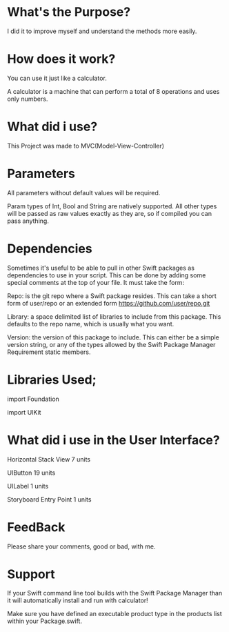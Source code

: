 
# What's the Purpose?

I did it to improve myself and understand the methods more easily.

# How does it work?
You can use it just like a calculator.

A calculator is a machine that can perform a total of 8 operations and uses only numbers.

# What did i use?
This Project was made to MVC(Model-View-Controller)  
# Parameters

All parameters without default values will be required.

Param types of Int, Bool and String are natively supported. All other types will be passed as raw values exactly as they are, so if compiled you can pass anything.
# Dependencies
Sometimes it's useful to be able to pull in other Swift packages as dependencies to use in your script. This can be done by adding some special comments at the top of your file.
It must take the form:

Repo: is the git repo where a Swift package resides. This can take a short form of user/repo or an extended form https://github.com/user/repo.git

Library: a space delimited list of libraries to include from this package. This defaults to the repo name, which is usually what you want.

Version: the version of this package to include. This can either be a simple version string, or any of the types allowed by the Swift Package Manager Requirement static members.

# Libraries Used;
import Foundation		

import UIKit

# What did i use in the User Interface?
Horizontal Stack View 7 units		 

UIButton 19 units		

UILabel 1 units

Storyboard Entry Point 1 units	
# FeedBack

Please share your comments, good or bad, with me.

# Support

If your Swift command line tool builds with the Swift Package Manager than it will automatically install and run with calculator!

Make sure you have defined an executable product type in the products list within your Package.swift.
